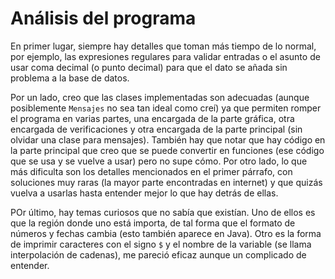 # Análisis del programa

En primer lugar, siempre hay detalles que toman más tiempo de lo normal, por ejemplo, las expresiones regulares para validar entradas o el asunto de usar coma decimal (o punto decimal) para que el dato se añada sin problema a la base de datos.

Por un lado, creo que las clases implementadas son adecuadas (aunque posiblemente `Mensajes` no sea tan ideal como creí) ya que permiten romper el programa en varias partes, una encargada de la parte gráfica, otra encargada de verificaciones y otra encargada de la parte principal (sin olvidar una clase para mensajes). También hay que notar que hay código en la parte principal que creo que se puede convertir en funciones (ese código que se usa y se vuelve a usar) pero no supe cómo. Por otro lado, lo que más dificulta son los detalles mencionados en el primer párrafo, con soluciones muy raras (la mayor parte encontradas en internet) y que quizás vuelva a usarlas hasta entender mejor lo que hay detrás de ellas. 

POr último, hay temas curiosos que no sabía que existían. Uno de ellos es que la región donde uno está importa, de tal forma que el formato de números y fechas cambia (esto también aparece en Java). Otro es la forma de imprimir caracteres con el signo `$` y el nombre de la variable (se llama interpolación de cadenas), me pareció eficaz aunque un complicado de entender. 